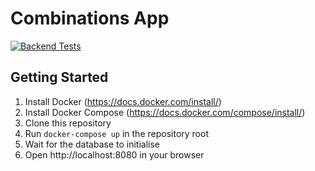Combinations App
================

[![Backend Tests](https://github.com/Thomas-Griffin/Impossible-Creatures-Combinations-Web-App/actions/workflows/backend-tests.yml/badge.svg)](https://github.com/Thomas-Griffin/Impossible-Creatures-Combinations-Web-App/actions/workflows/backend-tests.yml)

Getting Started
---------------

1. Install Docker (https://docs.docker.com/install/)
2. Install Docker Compose (https://docs.docker.com/compose/install/)
3. Clone this repository
4. Run `docker-compose up` in the repository root
5. Wait for the database to initialise
6. Open http://localhost:8080 in your browser




